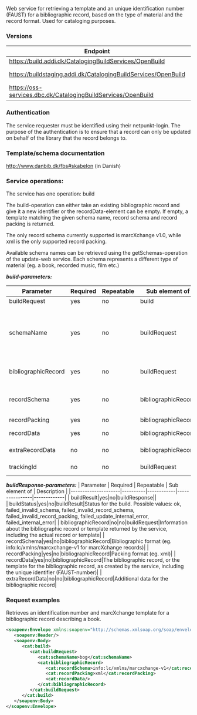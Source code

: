 Web service for retrieving a template and an unique identification number (FAUST) for a bibliographic record, based on the type of material and the record format. Used for cataloging purposes.

### Versions

| Endpoint                                        | Environment | WSDL                                           |
|-------------------------------------------------|-------------|------------------------------------------------------|
| https://build.addi.dk/CatalogingBuildServices/OpenBuild | Production | https://build.addi.dk/CatalogingBuildServices/OpenBuild?wsdl |
| https://buildstaging.addi.dk/CatalogingBuildServices/OpenBuild | Staging | https://buildstaging.addi.dk/CatalogingBuildServices/OpenBuild?wsdl |
| https://oss-services.dbc.dk/CatalogingBuildServices/OpenBuild | Test | https://oss-services.dbc.dk/CatalogingBuildServices/OpenBuild?wsdl |

### Authentication

The service requester must be identified using their netpunkt-login. The purpose of the authentication is to ensure that a record can only be updated on behalf of the library that the record belongs to.

### Template/schema documentation

http://www.danbib.dk/fbs#skabelon (in Danish)

### Service operations:

The service has one operation: build

The build-operation can either take an existing bibliographic record and give it a new identifier or the recordData-element can be empty. If empty, a template matching the given schema name, record schema and record packing is returned.

The only record schema currently supported is marcXchange v1.0, while xml is the only supported record packing.  

Available schema names can be retrieved using the getSchemas-operation of the update-web service. Each schema represents a different type of material (eg. a book, recorded music, film etc.)


_**build-parameters:**_


| Parameter           | Required | Repeatable | Sub element of | Description|
|---------------------|----------|------------|----------------|------------|
| buildRequest |yes|no|build||
| schemaName|yes|no|buildRequest|Name of build schema based on material type (eg. bog, musik, film etc.). Available schema names can be retrieved using the getSchemas-operation of the update-web service|
| bibliographicRecord|yes|no|buildRequest|Information about the bibliographic record or template|
| recordSchema|yes|no|bibliographicRecord|Bibliographic format (eg. info:lc/xmlns/marcxchange-v1 for marcXchange records)|
| recordPacking|yes|no|bibliographicRecord|Packing format (eg. xml)|
| recordData|yes|no|bibliographicRecord|The actual bibliographic record. May be empty.
| extraRecordData|no|no|bibliographicRecord|Additional data for the bibliographic record|
| trackingId|no|no|buildRequest|Unique ID to track this request|


_**buildResponse-parameters:**_
| Parameter           | Required | Repeatable | Sub element of | Description |
|---------------------|----------|------------|----------------|-------------|
| buildResult|yes|no|buildResponse||	
| buildStatus|yes|no|buildResult|Status for the build. Possible values: ok, failed_invalid_schema, failed_invalid_record_schema, failed_invalid_record_packing, failed_update_internal_error, failed_internal_error|
| bibliographicRecord|no|no|buildRequest|Information about the bibliographic record or template returned by the service, including the actual record or template|
| recordSchema|yes|no|bibliographicRecord|Bibliographic format (eg. info:lc/xmlns/marcxchange-v1 for marcXchange records)|
| recordPacking|yes|no|bibliographicRecord|Packing format (eg. xml)|
| recordData|yes|no|bibliographicRecord|The bibliographic record, or the template for the bibliographic record, as created by the service, including the unique identifier (FAUST-number)|
| extraRecordData|no|no|bibliographicRecord|Additional data for the bibliographic record|
 
### Request examples

Retrieves an identification number and marcXchange template for a bibliographic record describing a book.
```xml
<soapenv:Envelope xmlns:soapenv="http://schemas.xmlsoap.org/soap/envelope/" xmlns:cat="http://oss.dbc.dk/ns/catalogingBuild">
   <soapenv:Header/>
   <soapenv:Body>
      <cat:build>
         <cat:buildRequest>
            <cat:schemaName>bog</cat:schemaName>
            <cat:bibliographicRecord>
               <cat:recordSchema>info:lc/xmlns/marcxchange-v1</cat:recordSchema>
               <cat:recordPacking>xml</cat:recordPacking>
               <cat:recordData/>
            </cat:bibliographicRecord>
         </cat:buildRequest>
      </cat:build>
   </soapenv:Body>
</soapenv:Envelope>
```